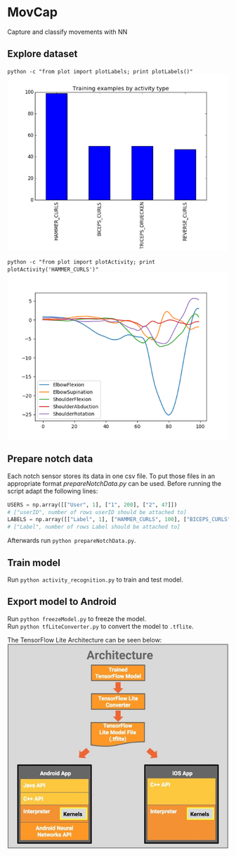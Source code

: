 # MovCap
Capture and classify movements with NN 
## Explore dataset  
`python -c "from plot import plotLabels; print plotLabels()"`  
![Fig1](data/fig/fig1.png)  

`python -c "from plot import plotActivity; print plotActivity('HAMMER_CURLS')"`  
![Fig2](data/fig/fig2.png) 
## Prepare notch data  
Each notch sensor stores its data in one csv file. To put those files in an appropriate format *prepareNotchData.py* can be used. Before running the script adapt the following lines:  
```python
USERS = np.array([["User", 1], ["1", 200], ["2", 47]])  
# ["userID", number of rows userID should be attached to]
LABELS = np.array([["Label", 1], ["HAMMER_CURLS", 100], ["BICEPS_CURLS", 50], ["TRICEPS_DRUECKEN", 50], ["REVERSE_CURLS", 47]])  
# ["Label", number of rows Label should be attached to]
```  
Afterwards run `python prepareNotchData.py`.  
## Train model  
Run `python activity_recognition.py` to train and test model.  

## Export model to Android  
Run `python freezeModel.py` to freeze the model.  
Run `python tfLiteConverter.py` to convert the model to `.tflite`.  
  
The TensorFlow Lite Architecture can be seen below:  
![tflite-architecture](data/fig/tflite-architecture.jpg)
